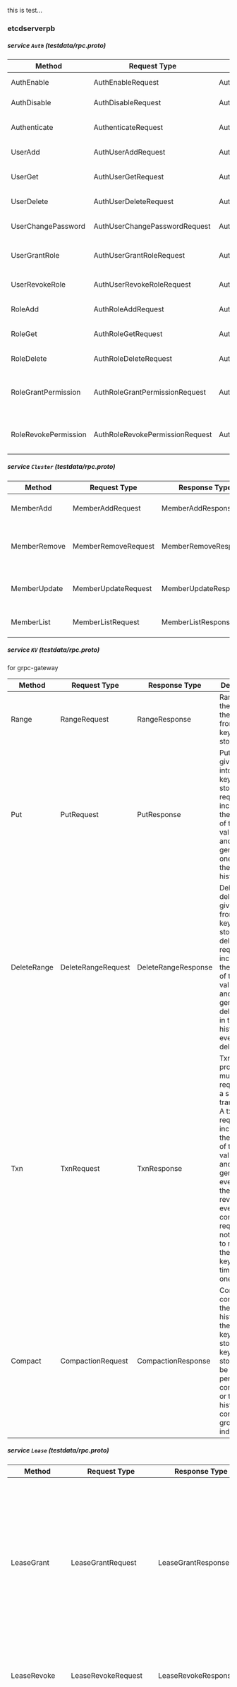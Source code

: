 this is test...


### etcdserverpb


##### service `Auth` (testdata/rpc.proto)

| Method | Request Type | Response Type | Description |
| ------ | ------------ | ------------- | ----------- |
| AuthEnable | AuthEnableRequest | AuthEnableResponse | AuthEnable enables authentication. |
| AuthDisable | AuthDisableRequest | AuthDisableResponse | AuthDisable disables authentication. |
| Authenticate | AuthenticateRequest | AuthenticateResponse | Authenticate processes an authenticate request. |
| UserAdd | AuthUserAddRequest | AuthUserAddResponse | UserAdd adds a new user. |
| UserGet | AuthUserGetRequest | AuthUserGetResponse | UserGet gets detailed user information or lists all users. |
| UserDelete | AuthUserDeleteRequest | AuthUserDeleteResponse | UserDelete deletes a specified user. |
| UserChangePassword | AuthUserChangePasswordRequest | AuthUserChangePasswordResponse | UserChangePassword changes the password of a specified user. |
| UserGrantRole | AuthUserGrantRoleRequest | AuthUserGrantRoleResponse | UserGrant grants a role to a specified user. |
| UserRevokeRole | AuthUserRevokeRoleRequest | AuthUserRevokeRoleResponse | UserRevokeRole revokes a role of specified user. |
| RoleAdd | AuthRoleAddRequest | AuthRoleAddResponse | RoleAdd adds a new role. |
| RoleGet | AuthRoleGetRequest | AuthRoleGetResponse | RoleGet gets detailed role information or lists all roles. |
| RoleDelete | AuthRoleDeleteRequest | AuthRoleDeleteResponse | RoleDelete deletes a specified role. |
| RoleGrantPermission | AuthRoleGrantPermissionRequest | AuthRoleGrantPermissionResponse | RoleGrantPermission grants a permission of a specified key or range to a specified role. |
| RoleRevokePermission | AuthRoleRevokePermissionRequest | AuthRoleRevokePermissionResponse | RoleRevokePermission revokes a key or range permission of a specified role. |



##### service `Cluster` (testdata/rpc.proto)

| Method | Request Type | Response Type | Description |
| ------ | ------------ | ------------- | ----------- |
| MemberAdd | MemberAddRequest | MemberAddResponse | MemberAdd adds a member into the cluster. |
| MemberRemove | MemberRemoveRequest | MemberRemoveResponse | MemberRemove removes an existing member from the cluster. |
| MemberUpdate | MemberUpdateRequest | MemberUpdateResponse | MemberUpdate updates the member configuration. |
| MemberList | MemberListRequest | MemberListResponse | MemberList lists all the members in the cluster. |



##### service `KV` (testdata/rpc.proto)

for grpc-gateway

| Method | Request Type | Response Type | Description |
| ------ | ------------ | ------------- | ----------- |
| Range | RangeRequest | RangeResponse | Range gets the keys in the range from the key-value store. |
| Put | PutRequest | PutResponse | Put puts the given key into the key-value store. A put request increments the revision of the key-value store and generates one event in the event history. |
| DeleteRange | DeleteRangeRequest | DeleteRangeResponse | DeleteRange deletes the given range from the key-value store. A delete request increments the revision of the key-value store and generates a delete event in the event history for every deleted key. |
| Txn | TxnRequest | TxnResponse | Txn processes multiple requests in a single transaction. A txn request increments the revision of the key-value store and generates events with the same revision for every completed request. It is not allowed to modify the same key several times within one txn. |
| Compact | CompactionRequest | CompactionResponse | Compact compacts the event history in the etcd key-value store. The key-value store should be periodically compacted or the event history will continue to grow indefinitely. |



##### service `Lease` (testdata/rpc.proto)

| Method | Request Type | Response Type | Description |
| ------ | ------------ | ------------- | ----------- |
| LeaseGrant | LeaseGrantRequest | LeaseGrantResponse | LeaseGrant creates a lease which expires if the server does not receive a keepAlive within a given time to live period. All keys attached to the lease will be expired and deleted if the lease expires. Each expired key generates a delete event in the event history. |
| LeaseRevoke | LeaseRevokeRequest | LeaseRevokeResponse | LeaseRevoke revokes a lease. All keys attached to the lease will expire and be deleted. |
| LeaseKeepAlive | LeaseKeepAliveRequest | LeaseKeepAliveResponse | LeaseKeepAlive keeps the lease alive by streaming keep alive requests from the client to the server and streaming keep alive responses from the server to the client. |



##### service `Maintenance` (testdata/rpc.proto)

| Method | Request Type | Response Type | Description |
| ------ | ------------ | ------------- | ----------- |
| Alarm | AlarmRequest | AlarmResponse | Alarm activates, deactivates, and queries alarms regarding cluster health. |
| Status | StatusRequest | StatusResponse | Status gets the status of the member. |
| Defragment | DefragmentRequest | DefragmentResponse | Defragment defragments a member's backend database to recover storage space. |
| Hash | HashRequest | HashResponse | Hash returns the hash of the local KV state for consistency checking purpose. This is designed for testing; do not use this in production when there are ongoing transactions. |
| Snapshot | SnapshotRequest | SnapshotResponse | Snapshot sends a snapshot of the entire backend from a member over a stream to a client. |



##### service `Watch` (testdata/rpc.proto)

| Method | Request Type | Response Type | Description |
| ------ | ------------ | ------------- | ----------- |
| Watch | WatchRequest | WatchResponse | Watch watches for events happening or that have happened. Both input and output are streams; the input stream is for creating and canceling watchers and the output stream sends events. One watch RPC can watch on multiple key ranges, streaming events for several watches at once. The entire event history can be watched starting from the last compaction revision. |



##### message `AlarmMember` (testdata/rpc.proto)

| Field | Description | Type | Go | Java | Python | C++ |
| ----- | ----------- | ---- | --- | ---- | ------ | --- |
| memberID | memberID is the ID of the member associated with the raised alarm. | uint64 | uint64 | long | int/long | uint64 |
| alarm | alarm is the type of alarm which has been raised. | AlarmType | | | | |



##### message `AlarmRequest` (testdata/rpc.proto)

default, used to query if any alarm is active space quota is exhausted

| Field | Description | Type | Go | Java | Python | C++ |
| ----- | ----------- | ---- | --- | ---- | ------ | --- |
| action | action is the kind of alarm request to issue. The action may GET alarm statuses, ACTIVATE an alarm, or DEACTIVATE a raised alarm. | AlarmAction | | | | |
| memberID | memberID is the ID of the member associated with the alarm. If memberID is 0, the alarm request covers all members. | uint64 | uint64 | long | int/long | uint64 |
| alarm | alarm is the type of alarm to consider for this request. | AlarmType | | | | |



##### message `AlarmResponse` (testdata/rpc.proto)

| Field | Description | Type | Go | Java | Python | C++ |
| ----- | ----------- | ---- | --- | ---- | ------ | --- |
| header |  | ResponseHeader | | | | |
| alarms | alarms is a list of alarms associated with the alarm request. | (slice of) AlarmMember | | | | |



##### message `AuthDisableRequest` (testdata/rpc.proto)

Empty field.



##### message `AuthDisableResponse` (testdata/rpc.proto)

| Field | Description | Type | Go | Java | Python | C++ |
| ----- | ----------- | ---- | --- | ---- | ------ | --- |
| header |  | ResponseHeader | | | | |



##### message `AuthEnableRequest` (testdata/rpc.proto)

Empty field.



##### message `AuthEnableResponse` (testdata/rpc.proto)

| Field | Description | Type | Go | Java | Python | C++ |
| ----- | ----------- | ---- | --- | ---- | ------ | --- |
| header |  | ResponseHeader | | | | |



##### message `AuthRoleAddRequest` (testdata/rpc.proto)

| Field | Description | Type | Go | Java | Python | C++ |
| ----- | ----------- | ---- | --- | ---- | ------ | --- |
| name | name is the name of the role to add to the authentication system. | string | string | String | str/unicode | string |



##### message `AuthRoleAddResponse` (testdata/rpc.proto)

| Field | Description | Type | Go | Java | Python | C++ |
| ----- | ----------- | ---- | --- | ---- | ------ | --- |
| header |  | ResponseHeader | | | | |



##### message `AuthRoleDeleteRequest` (testdata/rpc.proto)

| Field | Description | Type | Go | Java | Python | C++ |
| ----- | ----------- | ---- | --- | ---- | ------ | --- |
| role |  | string | string | String | str/unicode | string |



##### message `AuthRoleDeleteResponse` (testdata/rpc.proto)

| Field | Description | Type | Go | Java | Python | C++ |
| ----- | ----------- | ---- | --- | ---- | ------ | --- |
| header |  | ResponseHeader | | | | |



##### message `AuthRoleGetRequest` (testdata/rpc.proto)

| Field | Description | Type | Go | Java | Python | C++ |
| ----- | ----------- | ---- | --- | ---- | ------ | --- |
| role |  | string | string | String | str/unicode | string |



##### message `AuthRoleGetResponse` (testdata/rpc.proto)

| Field | Description | Type | Go | Java | Python | C++ |
| ----- | ----------- | ---- | --- | ---- | ------ | --- |
| header |  | ResponseHeader | | | | |
| perm |  | (slice of) authpb.Permission | | | | |



##### message `AuthRoleGrantPermissionRequest` (testdata/rpc.proto)

| Field | Description | Type | Go | Java | Python | C++ |
| ----- | ----------- | ---- | --- | ---- | ------ | --- |
| name | name is the name of the role which will be granted the permission. | string | string | String | str/unicode | string |
| perm | perm is the permission to grant to the role. | authpb.Permission | | | | |



##### message `AuthRoleGrantPermissionResponse` (testdata/rpc.proto)

| Field | Description | Type | Go | Java | Python | C++ |
| ----- | ----------- | ---- | --- | ---- | ------ | --- |
| header |  | ResponseHeader | | | | |



##### message `AuthRoleRevokePermissionRequest` (testdata/rpc.proto)

| Field | Description | Type | Go | Java | Python | C++ |
| ----- | ----------- | ---- | --- | ---- | ------ | --- |
| role |  | string | string | String | str/unicode | string |
| key |  | string | string | String | str/unicode | string |
| range_end |  | string | string | String | str/unicode | string |



##### message `AuthRoleRevokePermissionResponse` (testdata/rpc.proto)

| Field | Description | Type | Go | Java | Python | C++ |
| ----- | ----------- | ---- | --- | ---- | ------ | --- |
| header |  | ResponseHeader | | | | |



##### message `AuthUserAddRequest` (testdata/rpc.proto)

| Field | Description | Type | Go | Java | Python | C++ |
| ----- | ----------- | ---- | --- | ---- | ------ | --- |
| name |  | string | string | String | str/unicode | string |
| password |  | string | string | String | str/unicode | string |



##### message `AuthUserAddResponse` (testdata/rpc.proto)

| Field | Description | Type | Go | Java | Python | C++ |
| ----- | ----------- | ---- | --- | ---- | ------ | --- |
| header |  | ResponseHeader | | | | |



##### message `AuthUserChangePasswordRequest` (testdata/rpc.proto)

| Field | Description | Type | Go | Java | Python | C++ |
| ----- | ----------- | ---- | --- | ---- | ------ | --- |
| name | name is the name of the user whose password is being changed. | string | string | String | str/unicode | string |
| password | password is the new password for the user. | string | string | String | str/unicode | string |



##### message `AuthUserChangePasswordResponse` (testdata/rpc.proto)

| Field | Description | Type | Go | Java | Python | C++ |
| ----- | ----------- | ---- | --- | ---- | ------ | --- |
| header |  | ResponseHeader | | | | |



##### message `AuthUserDeleteRequest` (testdata/rpc.proto)

| Field | Description | Type | Go | Java | Python | C++ |
| ----- | ----------- | ---- | --- | ---- | ------ | --- |
| name | name is the name of the user to delete. | string | string | String | str/unicode | string |



##### message `AuthUserDeleteResponse` (testdata/rpc.proto)

| Field | Description | Type | Go | Java | Python | C++ |
| ----- | ----------- | ---- | --- | ---- | ------ | --- |
| header |  | ResponseHeader | | | | |



##### message `AuthUserGetRequest` (testdata/rpc.proto)

| Field | Description | Type | Go | Java | Python | C++ |
| ----- | ----------- | ---- | --- | ---- | ------ | --- |
| name |  | string | string | String | str/unicode | string |



##### message `AuthUserGetResponse` (testdata/rpc.proto)

| Field | Description | Type | Go | Java | Python | C++ |
| ----- | ----------- | ---- | --- | ---- | ------ | --- |
| header |  | ResponseHeader | | | | |
| roles |  | (slice of) string | (slice of) string | (slice of) String | (slice of) str/unicode | (slice of) string |



##### message `AuthUserGrantRoleRequest` (testdata/rpc.proto)

| Field | Description | Type | Go | Java | Python | C++ |
| ----- | ----------- | ---- | --- | ---- | ------ | --- |
| user | user is the name of the user which should be granted a given role. | string | string | String | str/unicode | string |
| role | role is the name of the role to grant to the user. | string | string | String | str/unicode | string |



##### message `AuthUserGrantRoleResponse` (testdata/rpc.proto)

| Field | Description | Type | Go | Java | Python | C++ |
| ----- | ----------- | ---- | --- | ---- | ------ | --- |
| header |  | ResponseHeader | | | | |



##### message `AuthUserRevokeRoleRequest` (testdata/rpc.proto)

| Field | Description | Type | Go | Java | Python | C++ |
| ----- | ----------- | ---- | --- | ---- | ------ | --- |
| name |  | string | string | String | str/unicode | string |
| role |  | string | string | String | str/unicode | string |



##### message `AuthUserRevokeRoleResponse` (testdata/rpc.proto)

| Field | Description | Type | Go | Java | Python | C++ |
| ----- | ----------- | ---- | --- | ---- | ------ | --- |
| header |  | ResponseHeader | | | | |



##### message `AuthenticateRequest` (testdata/rpc.proto)

| Field | Description | Type | Go | Java | Python | C++ |
| ----- | ----------- | ---- | --- | ---- | ------ | --- |
| name |  | string | string | String | str/unicode | string |
| password |  | string | string | String | str/unicode | string |



##### message `AuthenticateResponse` (testdata/rpc.proto)

| Field | Description | Type | Go | Java | Python | C++ |
| ----- | ----------- | ---- | --- | ---- | ------ | --- |
| header |  | ResponseHeader | | | | |
| token | token is an authorized token that can be used in succeeding RPCs | string | string | String | str/unicode | string |



##### message `CompactionRequest` (testdata/rpc.proto)

CompactionRequest compacts the key-value store up to a given revision. All superseded keys with a revision less than the compaction revision will be removed.

| Field | Description | Type | Go | Java | Python | C++ |
| ----- | ----------- | ---- | --- | ---- | ------ | --- |
| revision | revision is the key-value store revision for the compaction operation. | int64 | int64 | long | int/long | int64 |
| physical | physical is set so the RPC will wait until the compaction is physically applied to the local database such that compacted entries are totally removed from the backend database. | bool | bool | boolean | boolean | bool |



##### message `CompactionResponse` (testdata/rpc.proto)

| Field | Description | Type | Go | Java | Python | C++ |
| ----- | ----------- | ---- | --- | ---- | ------ | --- |
| header |  | ResponseHeader | | | | |



##### message `Compare` (testdata/rpc.proto)

| Field | Description | Type | Go | Java | Python | C++ |
| ----- | ----------- | ---- | --- | ---- | ------ | --- |
| result | result is logical comparison operation for this comparison. | CompareResult | | | | |
| target | target is the key-value field to inspect for the comparison. | CompareTarget | | | | |
| key | key is the subject key for the comparison operation. | bytes | []byte | ByteString | str | string |
| target_union |  | oneof | | | | |
| version | version is the version of the given key | int64 | int64 | long | int/long | int64 |
| create_revision | create_revision is the creation revision of the given key | int64 | int64 | long | int/long | int64 |
| mod_revision | mod_revision is the last modified revision of the given key. | int64 | int64 | long | int/long | int64 |
| value | value is the value of the given key, in bytes. | bytes | []byte | ByteString | str | string |



##### message `DefragmentRequest` (testdata/rpc.proto)

Empty field.



##### message `DefragmentResponse` (testdata/rpc.proto)

| Field | Description | Type | Go | Java | Python | C++ |
| ----- | ----------- | ---- | --- | ---- | ------ | --- |
| header |  | ResponseHeader | | | | |



##### message `DeleteRangeRequest` (testdata/rpc.proto)

| Field | Description | Type | Go | Java | Python | C++ |
| ----- | ----------- | ---- | --- | ---- | ------ | --- |
| key | key is the first key to delete in the range. | bytes | []byte | ByteString | str | string |
| range_end | range_end is the key following the last key to delete for the range [key, range_end). If range_end is not given, the range is defined to contain only the key argument. If range_end is '\0', the range is all keys greater than or equal to the key argument. | bytes | []byte | ByteString | str | string |



##### message `DeleteRangeResponse` (testdata/rpc.proto)

| Field | Description | Type | Go | Java | Python | C++ |
| ----- | ----------- | ---- | --- | ---- | ------ | --- |
| header |  | ResponseHeader | | | | |
| deleted | deleted is the number of keys deleted by the delete range request. | int64 | int64 | long | int/long | int64 |



##### message `EmptyResponse` (testdata/raft_internal.proto)

Empty field.



##### message `HashRequest` (testdata/rpc.proto)

Empty field.



##### message `HashResponse` (testdata/rpc.proto)

| Field | Description | Type | Go | Java | Python | C++ |
| ----- | ----------- | ---- | --- | ---- | ------ | --- |
| header |  | ResponseHeader | | | | |
| hash | hash is the hash value computed from the responding member's key-value store. | uint32 | uint32 | int | int/long | uint32 |



##### message `InternalAuthenticateRequest` (testdata/raft_internal.proto)

What is the difference between AuthenticateRequest (defined in rpc.proto) and InternalAuthenticateRequest? InternalAuthenticateRequest has a member that is filled by etcdserver and shouldn't be user-facing. For avoiding misusage the field, we have an internal version of AuthenticateRequest.

| Field | Description | Type | Go | Java | Python | C++ |
| ----- | ----------- | ---- | --- | ---- | ------ | --- |
| name |  | string | string | String | str/unicode | string |
| password |  | string | string | String | str/unicode | string |
| simple_token | simple_token is generated in API layer (etcdserver/v3_server.go) | string | string | String | str/unicode | string |



##### message `InternalRaftRequest` (testdata/raft_internal.proto)

An InternalRaftRequest is the union of all requests which can be sent via raft.

| Field | Description | Type | Go | Java | Python | C++ |
| ----- | ----------- | ---- | --- | ---- | ------ | --- |
| header |  | RequestHeader | | | | |
| ID |  | uint64 | uint64 | long | int/long | uint64 |
| v2 |  | Request | | | | |
| range |  | RangeRequest | | | | |
| put |  | PutRequest | | | | |
| delete_range |  | DeleteRangeRequest | | | | |
| txn |  | TxnRequest | | | | |
| compaction |  | CompactionRequest | | | | |
| lease_grant |  | LeaseGrantRequest | | | | |
| lease_revoke |  | LeaseRevokeRequest | | | | |
| alarm |  | AlarmRequest | | | | |
| auth_enable |  | AuthEnableRequest | | | | |
| auth_disable |  | AuthDisableRequest | | | | |
| authenticate |  | InternalAuthenticateRequest | | | | |
| auth_user_add |  | AuthUserAddRequest | | | | |
| auth_user_delete |  | AuthUserDeleteRequest | | | | |
| auth_user_get |  | AuthUserGetRequest | | | | |
| auth_user_change_password |  | AuthUserChangePasswordRequest | | | | |
| auth_user_grant_role |  | AuthUserGrantRoleRequest | | | | |
| auth_user_revoke_role |  | AuthUserRevokeRoleRequest | | | | |
| auth_role_add |  | AuthRoleAddRequest | | | | |
| auth_role_delete |  | AuthRoleDeleteRequest | | | | |
| auth_role_get |  | AuthRoleGetRequest | | | | |
| auth_role_grant_permission |  | AuthRoleGrantPermissionRequest | | | | |
| auth_role_revoke_permission |  | AuthRoleRevokePermissionRequest | | | | |



##### message `LeaseGrantRequest` (testdata/rpc.proto)

| Field | Description | Type | Go | Java | Python | C++ |
| ----- | ----------- | ---- | --- | ---- | ------ | --- |
| TTL | TTL is the advisory time-to-live in seconds. | int64 | int64 | long | int/long | int64 |
| ID | ID is the requested ID for the lease. If ID is set to 0, the lessor chooses an ID. | int64 | int64 | long | int/long | int64 |



##### message `LeaseGrantResponse` (testdata/rpc.proto)

| Field | Description | Type | Go | Java | Python | C++ |
| ----- | ----------- | ---- | --- | ---- | ------ | --- |
| header |  | ResponseHeader | | | | |
| ID | ID is the lease ID for the granted lease. | int64 | int64 | long | int/long | int64 |
| TTL | TTL is the server chosen lease time-to-live in seconds. | int64 | int64 | long | int/long | int64 |
| error |  | string | string | String | str/unicode | string |



##### message `LeaseKeepAliveRequest` (testdata/rpc.proto)

| Field | Description | Type | Go | Java | Python | C++ |
| ----- | ----------- | ---- | --- | ---- | ------ | --- |
| ID | ID is the lease ID for the lease to keep alive. | int64 | int64 | long | int/long | int64 |



##### message `LeaseKeepAliveResponse` (testdata/rpc.proto)

| Field | Description | Type | Go | Java | Python | C++ |
| ----- | ----------- | ---- | --- | ---- | ------ | --- |
| header |  | ResponseHeader | | | | |
| ID | ID is the lease ID from the keep alive request. | int64 | int64 | long | int/long | int64 |
| TTL | TTL is the new time-to-live for the lease. | int64 | int64 | long | int/long | int64 |



##### message `LeaseRevokeRequest` (testdata/rpc.proto)

| Field | Description | Type | Go | Java | Python | C++ |
| ----- | ----------- | ---- | --- | ---- | ------ | --- |
| ID | ID is the lease ID to revoke. When the ID is revoked, all associated keys will be deleted. | int64 | int64 | long | int/long | int64 |



##### message `LeaseRevokeResponse` (testdata/rpc.proto)

| Field | Description | Type | Go | Java | Python | C++ |
| ----- | ----------- | ---- | --- | ---- | ------ | --- |
| header |  | ResponseHeader | | | | |



##### message `Member` (testdata/rpc.proto)

| Field | Description | Type | Go | Java | Python | C++ |
| ----- | ----------- | ---- | --- | ---- | ------ | --- |
| ID | ID is the member ID for this member. | uint64 | uint64 | long | int/long | uint64 |
| name | name is the human-readable name of the member. If the member is not started, the name will be an empty string. | string | string | String | str/unicode | string |
| peerURLs | peerURLs is the list of URLs the member exposes to the cluster for communication. | (slice of) string | (slice of) string | (slice of) String | (slice of) str/unicode | (slice of) string |
| clientURLs | clientURLs is the list of URLs the member exposes to clients for communication. If the member is not started, clientURLs will be empty. | (slice of) string | (slice of) string | (slice of) String | (slice of) str/unicode | (slice of) string |



##### message `MemberAddRequest` (testdata/rpc.proto)

| Field | Description | Type | Go | Java | Python | C++ |
| ----- | ----------- | ---- | --- | ---- | ------ | --- |
| peerURLs | peerURLs is the list of URLs the added member will use to communicate with the cluster. | (slice of) string | (slice of) string | (slice of) String | (slice of) str/unicode | (slice of) string |



##### message `MemberAddResponse` (testdata/rpc.proto)

| Field | Description | Type | Go | Java | Python | C++ |
| ----- | ----------- | ---- | --- | ---- | ------ | --- |
| header |  | ResponseHeader | | | | |
| member | member is the member information for the added member. | Member | | | | |



##### message `MemberListRequest` (testdata/rpc.proto)

Empty field.



##### message `MemberListResponse` (testdata/rpc.proto)

| Field | Description | Type | Go | Java | Python | C++ |
| ----- | ----------- | ---- | --- | ---- | ------ | --- |
| header |  | ResponseHeader | | | | |
| members | members is a list of all members associated with the cluster. | (slice of) Member | | | | |



##### message `MemberRemoveRequest` (testdata/rpc.proto)

| Field | Description | Type | Go | Java | Python | C++ |
| ----- | ----------- | ---- | --- | ---- | ------ | --- |
| ID | ID is the member ID of the member to remove. | uint64 | uint64 | long | int/long | uint64 |



##### message `MemberRemoveResponse` (testdata/rpc.proto)

| Field | Description | Type | Go | Java | Python | C++ |
| ----- | ----------- | ---- | --- | ---- | ------ | --- |
| header |  | ResponseHeader | | | | |



##### message `MemberUpdateRequest` (testdata/rpc.proto)

| Field | Description | Type | Go | Java | Python | C++ |
| ----- | ----------- | ---- | --- | ---- | ------ | --- |
| ID | ID is the member ID of the member to update. | uint64 | uint64 | long | int/long | uint64 |
| peerURLs | peerURLs is the new list of URLs the member will use to communicate with the cluster. | (slice of) string | (slice of) string | (slice of) String | (slice of) str/unicode | (slice of) string |



##### message `MemberUpdateResponse` (testdata/rpc.proto)

| Field | Description | Type | Go | Java | Python | C++ |
| ----- | ----------- | ---- | --- | ---- | ------ | --- |
| header |  | ResponseHeader | | | | |



##### message `Metadata` (testdata/etcdserver.proto)

| Field | Description | Type | Go | Java | Python | C++ |
| ----- | ----------- | ---- | --- | ---- | ------ | --- |
| NodeID |  | uint64 | uint64 | long | int/long | uint64 |
| ClusterID |  | uint64 | uint64 | long | int/long | uint64 |



##### message `PutRequest` (testdata/rpc.proto)

| Field | Description | Type | Go | Java | Python | C++ |
| ----- | ----------- | ---- | --- | ---- | ------ | --- |
| key | key is the key, in bytes, to put into the key-value store. | bytes | []byte | ByteString | str | string |
| value | value is the value, in bytes, to associate with the key in the key-value store. | bytes | []byte | ByteString | str | string |
| lease | lease is the lease ID to associate with the key in the key-value store. A lease value of 0 indicates no lease. | int64 | int64 | long | int/long | int64 |



##### message `PutResponse` (testdata/rpc.proto)

| Field | Description | Type | Go | Java | Python | C++ |
| ----- | ----------- | ---- | --- | ---- | ------ | --- |
| header |  | ResponseHeader | | | | |



##### message `RangeRequest` (testdata/rpc.proto)

| Field | Description | Type | Go | Java | Python | C++ |
| ----- | ----------- | ---- | --- | ---- | ------ | --- |
| key | default, no sorting lowest target value first highest target value first key is the first key for the range. If range_end is not given, the request only looks up key. | bytes | []byte | ByteString | str | string |
| range_end | range_end is the upper bound on the requested range [key, range_end). If range_end is '\0', the range is all keys >= key. If the range_end is one bit larger than the given key, then the range requests get the all keys with the prefix (the given key). If both key and range_end are '\0', then range requests returns all keys. | bytes | []byte | ByteString | str | string |
| limit | limit is a limit on the number of keys returned for the request. | int64 | int64 | long | int/long | int64 |
| revision | revision is the point-in-time of the key-value store to use for the range. If revision is less or equal to zero, the range is over the newest key-value store. If the revision has been compacted, ErrCompacted is returned as a response. | int64 | int64 | long | int/long | int64 |
| sort_order | sort_order is the order for returned sorted results. | SortOrder | | | | |
| sort_target | sort_target is the key-value field to use for sorting. | SortTarget | | | | |
| serializable | serializable sets the range request to use serializable member-local reads. Range requests are linearizable by default; linearizable requests have higher latency and lower throughput than serializable requests but reflect the current consensus of the cluster. For better performance, in exchange for possible stale reads, a serializable range request is served locally without needing to reach consensus with other nodes in the cluster. | bool | bool | boolean | boolean | bool |



##### message `RangeResponse` (testdata/rpc.proto)

| Field | Description | Type | Go | Java | Python | C++ |
| ----- | ----------- | ---- | --- | ---- | ------ | --- |
| header |  | ResponseHeader | | | | |
| kvs | kvs is the list of key-value pairs matched by the range request. | (slice of) mvccpb.KeyValue | | | | |
| more | more indicates if there are more keys to return in the requested range. | bool | bool | boolean | boolean | bool |



##### message `Request` (testdata/etcdserver.proto)

| Field | Description | Type | Go | Java | Python | C++ |
| ----- | ----------- | ---- | --- | ---- | ------ | --- |
| ID |  | uint64 | uint64 | long | int/long | uint64 |
| Method |  | string | string | String | str/unicode | string |
| Path |  | string | string | String | str/unicode | string |
| Val |  | string | string | String | str/unicode | string |
| Dir |  | bool | bool | boolean | boolean | bool |
| PrevValue |  | string | string | String | str/unicode | string |
| PrevIndex |  | uint64 | uint64 | long | int/long | uint64 |
| PrevExist |  | bool | bool | boolean | boolean | bool |
| Expiration |  | int64 | int64 | long | int/long | int64 |
| Wait |  | bool | bool | boolean | boolean | bool |
| Since |  | uint64 | uint64 | long | int/long | uint64 |
| Recursive |  | bool | bool | boolean | boolean | bool |
| Sorted |  | bool | bool | boolean | boolean | bool |
| Quorum |  | bool | bool | boolean | boolean | bool |
| Time |  | int64 | int64 | long | int/long | int64 |
| Stream |  | bool | bool | boolean | boolean | bool |
| Refresh |  | bool | bool | boolean | boolean | bool |



##### message `RequestHeader` (testdata/raft_internal.proto)

| Field | Description | Type | Go | Java | Python | C++ |
| ----- | ----------- | ---- | --- | ---- | ------ | --- |
| ID |  | uint64 | uint64 | long | int/long | uint64 |
| username | username is a username that is associated with an auth token of gRPC connection | string | string | String | str/unicode | string |



##### message `RequestOp` (testdata/rpc.proto)

| Field | Description | Type | Go | Java | Python | C++ |
| ----- | ----------- | ---- | --- | ---- | ------ | --- |
| request | request is a union of request types accepted by a transaction. | oneof | | | | |
| request_range |  | RangeRequest | | | | |
| request_put |  | PutRequest | | | | |
| request_delete_range |  | DeleteRangeRequest | | | | |



##### message `ResponseHeader` (testdata/rpc.proto)

| Field | Description | Type | Go | Java | Python | C++ |
| ----- | ----------- | ---- | --- | ---- | ------ | --- |
| cluster_id | cluster_id is the ID of the cluster which sent the response. | uint64 | uint64 | long | int/long | uint64 |
| member_id | member_id is the ID of the member which sent the response. | uint64 | uint64 | long | int/long | uint64 |
| revision | revision is the key-value store revision when the request was applied. | int64 | int64 | long | int/long | int64 |
| raft_term | raft_term is the raft term when the request was applied. | uint64 | uint64 | long | int/long | uint64 |



##### message `ResponseOp` (testdata/rpc.proto)

| Field | Description | Type | Go | Java | Python | C++ |
| ----- | ----------- | ---- | --- | ---- | ------ | --- |
| response | response is a union of response types returned by a transaction. | oneof | | | | |
| response_range |  | RangeResponse | | | | |
| response_put |  | PutResponse | | | | |
| response_delete_range |  | DeleteRangeResponse | | | | |



##### message `SnapshotRequest` (testdata/rpc.proto)

Empty field.



##### message `SnapshotResponse` (testdata/rpc.proto)

| Field | Description | Type | Go | Java | Python | C++ |
| ----- | ----------- | ---- | --- | ---- | ------ | --- |
| header | header has the current key-value store information. The first header in the snapshot stream indicates the point in time of the snapshot. | ResponseHeader | | | | |
| remaining_bytes | remaining_bytes is the number of blob bytes to be sent after this message | uint64 | uint64 | long | int/long | uint64 |
| blob | blob contains the next chunk of the snapshot in the snapshot stream. | bytes | []byte | ByteString | str | string |



##### message `StatusRequest` (testdata/rpc.proto)

Empty field.



##### message `StatusResponse` (testdata/rpc.proto)

| Field | Description | Type | Go | Java | Python | C++ |
| ----- | ----------- | ---- | --- | ---- | ------ | --- |
| header |  | ResponseHeader | | | | |
| version | version is the cluster protocol version used by the responding member. | string | string | String | str/unicode | string |
| dbSize | dbSize is the size of the backend database, in bytes, of the responding member. | int64 | int64 | long | int/long | int64 |
| leader | leader is the member ID which the responding member believes is the current leader. | uint64 | uint64 | long | int/long | uint64 |
| raftIndex | raftIndex is the current raft index of the responding member. | uint64 | uint64 | long | int/long | uint64 |
| raftTerm | raftTerm is the current raft term of the responding member. | uint64 | uint64 | long | int/long | uint64 |



##### message `TxnRequest` (testdata/rpc.proto)

From google paxosdb paper: Our implementation hinges around a powerful primitive which we call MultiOp. All other database operations except for iteration are implemented as a single call to MultiOp. A MultiOp is applied atomically and consists of three components: 1. A list of tests called guard. Each test in guard checks a single entry in the database. It may check for the absence or presence of a value, or compare with a given value. Two different tests in the guard may apply to the same or different entries in the database. All tests in the guard are applied and MultiOp returns the results. If all tests are true, MultiOp executes t op (see item 2 below), otherwise it executes f op (see item 3 below). 2. A list of database operations called t op. Each operation in the list is either an insert, delete, or lookup operation, and applies to a single database entry. Two different operations in the list may apply to the same or different entries in the database. These operations are executed if guard evaluates to true. 3. A list of database operations called f op. Like t op, but executed if guard evaluates to false.

| Field | Description | Type | Go | Java | Python | C++ |
| ----- | ----------- | ---- | --- | ---- | ------ | --- |
| compare | compare is a list of predicates representing a conjunction of terms. If the comparisons succeed, then the success requests will be processed in order, and the response will contain their respective responses in order. If the comparisons fail, then the failure requests will be processed in order, and the response will contain their respective responses in order. | (slice of) Compare | | | | |
| success | success is a list of requests which will be applied when compare evaluates to true. | (slice of) RequestOp | | | | |
| failure | failure is a list of requests which will be applied when compare evaluates to false. | (slice of) RequestOp | | | | |



##### message `TxnResponse` (testdata/rpc.proto)

| Field | Description | Type | Go | Java | Python | C++ |
| ----- | ----------- | ---- | --- | ---- | ------ | --- |
| header |  | ResponseHeader | | | | |
| succeeded | succeeded is set to true if the compare evaluated to true or false otherwise. | bool | bool | boolean | boolean | bool |
| responses | responses is a list of responses corresponding to the results from applying success if succeeded is true or failure if succeeded is false. | (slice of) ResponseOp | | | | |



##### message `WatchCancelRequest` (testdata/rpc.proto)

| Field | Description | Type | Go | Java | Python | C++ |
| ----- | ----------- | ---- | --- | ---- | ------ | --- |
| watch_id | watch_id is the watcher id to cancel so that no more events are transmitted. | int64 | int64 | long | int/long | int64 |



##### message `WatchCreateRequest` (testdata/rpc.proto)

| Field | Description | Type | Go | Java | Python | C++ |
| ----- | ----------- | ---- | --- | ---- | ------ | --- |
| key | key is the key to register for watching. | bytes | []byte | ByteString | str | string |
| range_end | range_end is the end of the range [key, range_end) to watch. If range_end is not given, only the key argument is watched. If range_end is equal to '\0', all keys greater than or equal to the key argument are watched. | bytes | []byte | ByteString | str | string |
| start_revision | start_revision is an optional revision to watch from (inclusive). No start_revision is "now". | int64 | int64 | long | int/long | int64 |
| progress_notify | progress_notify is set so that the etcd server will periodically send a WatchResponse with no events to the new watcher if there are no recent events. It is useful when clients wish to recover a disconnected watcher starting from a recent known revision. The etcd server may decide how often it will send notifications based on current load. | bool | bool | boolean | boolean | bool |



##### message `WatchRequest` (testdata/rpc.proto)

| Field | Description | Type | Go | Java | Python | C++ |
| ----- | ----------- | ---- | --- | ---- | ------ | --- |
| request_union | request_union is a request to either create a new watcher or cancel an existing watcher. | oneof | | | | |
| create_request |  | WatchCreateRequest | | | | |
| cancel_request |  | WatchCancelRequest | | | | |



##### message `WatchResponse` (testdata/rpc.proto)

| Field | Description | Type | Go | Java | Python | C++ |
| ----- | ----------- | ---- | --- | ---- | ------ | --- |
| header |  | ResponseHeader | | | | |
| watch_id | watch_id is the ID of the watcher that corresponds to the response. | int64 | int64 | long | int/long | int64 |
| created | created is set to true if the response is for a create watch request. The client should record the watch_id and expect to receive events for the created watcher from the same stream. All events sent to the created watcher will attach with the same watch_id. | bool | bool | boolean | boolean | bool |
| canceled | canceled is set to true if the response is for a cancel watch request. No further events will be sent to the canceled watcher. | bool | bool | boolean | boolean | bool |
| compact_revision | compact_revision is set to the minimum index if a watcher tries to watch at a compacted index.  This happens when creating a watcher at a compacted revision or the watcher cannot catch up with the progress of the key-value store.  The client should treat the watcher as canceled and should not try to create any watcher with the same start_revision again. | int64 | int64 | long | int/long | int64 |
| events |  | (slice of) mvccpb.Event | | | | |



